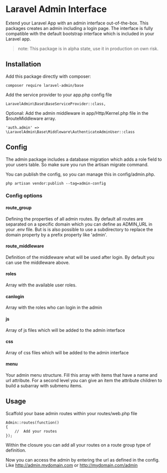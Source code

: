 # Laravel Admin Interface

Extend your Laravel App with an admin interface out-of-the-box. This packages creates an admin including a login page. The interface is fully compatible with the default bootstrap interface which is included in your Laravel app.

> note: This package is in alpha state, use it in production on own risk.

##  Installation

Add this package directly with composer:

```
composer require laravel-admin/base
```

Add the service provider to your app.php config file

```
LaravelAdmin\Base\BaseServiceProvider::class,
```

Optional: Add the admin middleware in app/Http/Kernel.php file in the $routeMiddleware array.

```
'auth.admin' => \LaravelAdmin\Base\Middleware\AuthenticateAdminUser::class
```

## Config

The admin package includes a database migration which adds a role field to your users table. So make sure you run the artisan migrate command.

You can publish the config, so you can manage this in config/admin.php.

```
php artisan vendor:publish --tag=admin-config
```

### Config options

#### route_group
Defining the properties of all admin routes. By default all routes are separated on a specific domain which you can define as ADMIN_URL in your .env file. But is is also possible to use a subdirectory to replace the domain property by a prefix property like 'admin'.

#### route_middleware
Definition of the middleware what will be used after login. By default you can use the middleware above.

#### roles
Array with the available user roles. 

#### canlogin
Array with the roles who can login in the admin

#### js
Array of js files which will be added to the admin interface

#### css
Array of css files which will be added to the admin interface

#### menu
Your admin menu structure. Fill this array with items that have a name and url attribute. For a second level you can give an item the attribute children to build a subarray with submenu items.

## Usage

Scaffold your base admin routes within your routes/web.php file

```
Admin::routes(function()
{
	//  Add your routes
});
```

Within the closure you can add all your routes on a route group type of definition.

Now you can access the admin by entering the url as defined in the config. Like http://admin.mydomain.com or http://mydomain.com/admin


